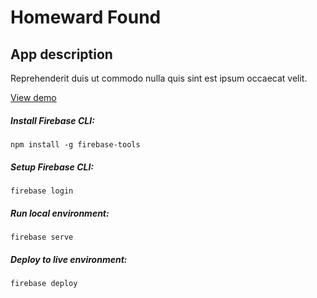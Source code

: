# Homeward Found

## App description

Reprehenderit duis ut commodo nulla quis sint est ipsum occaecat velit.

[View demo](https://homewardfound-e93a2.firebaseapp.com)

##### Install Firebase CLI:

`npm install -g firebase-tools`

##### Setup Firebase CLI:

`firebase login`

##### Run local environment:

`firebase serve`

##### Deploy to live environment:

`firebase deploy`






